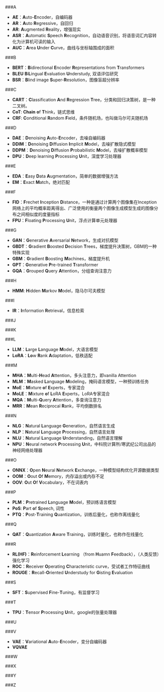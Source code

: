 ###A
- **AE**：**A**uto-**E**ncoder，自编码器
- **AR**：**A**uto **R**egressive，自回归
- **AR**: **A**ugmented **R**eality，增强现实
- **ASR**：**A**utomatic **S**peech **R**ecognition，自动语音识别，将语音词汇内容转化为计算机可读的输入
- **AUC**：**A**rea **U**nder **C**urve，曲线与坐标轴围成的面积

###B
- **BERT**：**B**idirectional **E**ncoder **R**epresentations from **T**ransformers  
- **BLEU** **B**i**L**ingual **E**valuation **U**nderstudy, 双语评估研究
- **BSR**：**B**lind image **S**uper-**R**esolution，图像盲超分辨率

###C
- **CART**：**C**lassification **A**nd **R**egression **T**ree，分类和回归决策树，是一种二叉树。
- **CoT**: **Chain** **o**f  **T**hink，链式思维
- **CRF**: **C**onditional **R**andom **F**ield，条件随机场，也叫做马尔可夫随机场

###D
- **DAE**：**D**enoising **A**uto-**E**ncoder，去噪自编码器
- **DDIM**：**D**enoising **D**iffusion **I**mplicit **M**odel，去噪扩散隐式模型
- **DDPM**：**D**enoising **D**iffusion **P**robabilistic **M**odel，去噪扩散概率模型
- **DPU**：**D**eep learning **P**rocessing **U**nit，深度学习处理器

###E
- **EDA**：**E**asy **D**ata **A**ugmentation，简单的数据增强方法
- **EM**：**E**xact **M**atch，绝对匹配

###F
- **FID**：**F**rechet **I**nception **D**istance，一种是通过计算两个图像集在Inception网络上的平均概率距离得出、广泛使用的衡量两个图像生成模型生成的图像分布之间相似度的度量指标
- **FPU**：**F**loating **P**rocessing **U**nit，浮点计算单元处理器

###G
- **GAN**：**G**enerative **A**versarial **N**etwork，生成对抗模型
- **GBDT**：**G**radient **B**oosted **D**ecision **T**rees，梯度提升决策树，GBM的一种特殊实现
- **GBM**：**G**radient **B**oosting **M**achines，梯度提升机
- **GPT**：**G**enerative **P**re-trained **T**ransformer
- **GQA**：**G**rouped **Q**uery **A**ttention，分组查询注意力

###H
- **HMM**: **H**idden **M**arkov **M**odel，隐马尔可夫模型


###I
- **IR**：**I**nformation **R**etrieval，信息检索

###J

###K

###L
- **LLM**：**L**arge **L**anguage **M**odel，大语言模型
- **LoRA**：**Lo**w **R**ank **A**daptation，低秩适配

###M
- **MHA**：**M**ulti-**H**ead **A**ttention，多头注意力，即vanilla Attention
- **MLM**：**M**asked **L**anguage **M**odeling，掩码语言模型，一种预训练任务
- **MoE**：**M**ixture **o**f **E**xperts，专家混合
- **MoLE**：**M**ixture **o**f **L**oRA **E**xperts，LoRA专家混合
- **MQA**：**M**ulti-**Q**uery **A**ttention，多查询注意力
- **MRR**：**M**ean **R**eciprocal **R**ank，平均倒数排名

###N
- **NLG**：**N**atural **L**anguage **G**eneration，自然语言生成
- **NLP**：**N**atural **L**anguage **P**rocessing，自然语言处理
- **NLU**：**N**atural **L**anguage **U**nderstanding，自然语言理解
- **NPU**：**N**eural network **P**rocessing **U**nit，中科院计算所/寒武纪公司出品的神经网络处理器

###O
- **ONNX**：**O**pen **N**eural **N**etwork **E**xchange，一种模型结构优化开源数据类型
- **OOM**：**O**out **O**f **M**emory，内存溢出或内存不足
- **OOV**: **O**ut **O**f **V**ocabulary，不在词表内

###P
- **PLM**：**P**retrained **L**anguage **M**odel，预训练语言模型
- **PoS**: **P**art **o**f **S**peech, 词性
- **PTQ**：**P**ost-**T**raining **Q**uantization，训练后量化，也称作离线量化

###Q
- **QAT**：**Q**uantization **A**ware **T**raining，训练时量化，也称作在线量化

###R
- **RL(HF)**：**R**einforcement **L**earning （from **H**uamn **F**eedback），（人类反馈）强化学习
- **ROC**：**R**eceiver **O**perating **C**haracteristic curve，受试者工作特征曲线
- **ROUGE**：**R**ecall-**O**riented **U**nderstudy for **G**isting **E**valuation

###S
- **SFT**：**S**upervised **F**ine-**T**uning，有监督学习  

###T
- **TPU**：**T**ensor **P**rocessing **U**nit，google的张量处理器

###U

###V
- **VAE**：**V**ariational **A**uto-**E**ncoder，变分自编码器
- **VQVAE**

###W

###X

###Y

###Z